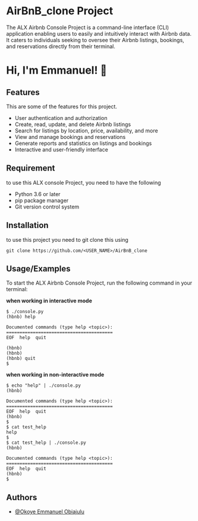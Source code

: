 
# AirBnB_clone Project

The ALX Airbnb Console Project is a command-line interface (CLI) application enabling users to easily and intuitively interact with Airbnb data. It caters to individuals seeking to oversee their Airbnb listings, bookings, and reservations directly from their terminal.


# Hi, I'm Emmanuel! 👋


## Features
This are some of the features for this project.
- User authentication and authorization
- Create, read, update, and delete Airbnb listings
- Search for listings by location, price, availability, and more
- View and manage bookings and reservations
- Generate reports and statistics on listings and bookings
- Interactive and user-friendly interface


## Requirement
to use this ALX console Project, you need to have the following 

- Python 3.6 or later
- pip package manager
- Git version control system
## Installation

to use this project you need to git clone this using

```
git clone https://github.com/<USER_NAME>/AirBnB_clone
```


## Usage/Examples
To start the ALX Airbnb Console Project, run the following command in your terminal:

**when working in interactive mode**
```
$ ./console.py
(hbnb) help

Documented commands (type help <topic>):
========================================
EOF  help  quit

(hbnb) 
(hbnb) 
(hbnb) quit
$
```
**when working in non-interactive mode**

```
$ echo "help" | ./console.py
(hbnb)

Documented commands (type help <topic>):
========================================
EOF  help  quit
(hbnb) 
$
$ cat test_help
help
$
$ cat test_help | ./console.py
(hbnb)

Documented commands (type help <topic>):
========================================
EOF  help  quit
(hbnb) 
$
```


## Authors

- [@Okoye Emmanuel Obiajulu](https://github.com/Obiajulu-gif/)

